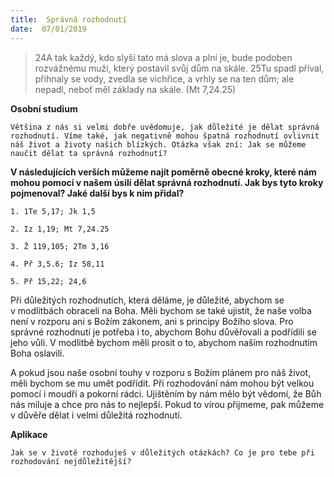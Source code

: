 ```yaml
---
title:  Správná rozhodnutí
date:  07/01/2019
---
```


> <p></p>
> 24A tak každý, kdo slyší tato má slova a plní je, bude podoben rozvážnému muži, který postavil svůj dům na skále. 25Tu spadl příval, přihnaly se vody, zvedla se vichřice, a vrhly se na ten dům; ale nepadl, neboť měl základy na skále. (Mt 7,24.25)

**Osobní studium**

`Většina z nás si velmi dobře uvědomuje, jak důležité je dělat správná rozhodnutí. Víme také, jak negativně mohou špatná rozhodnutí ovlivnit náš život a životy našich blízkých. Otázka však zní: Jak se můžeme naučit dělat ta správná rozhodnutí?`

**V následujících verších můžeme najít poměrně obecné kroky, které nám mohou pomoci v našem úsilí dělat správná rozhodnutí. Jak bys tyto kroky pojmenoval? Jaké další bys k nim přidal?**

`1. 1Te 5,17; Jk 1,5`

`2. Iz 1,19; Mt 7,24.25`

`3. Ž 119,105; 2Tm 3,16`

`4. Př 3,5.6; Iz 58,11`

`5. Př 15,22; 24,6`

Při důležitých rozhodnutích, která děláme, je důležité, abychom se v modlitbách obraceli na Boha. Měli bychom se také ujistit, že naše volba není v rozporu ani s Božím zákonem, ani s principy Božího slova. Pro správné rozhodnutí je potřeba i to, abychom Bohu důvěřovali a podřídili se jeho vůli. V modlitbě bychom měli prosit o to, abychom naším rozhodnutím Boha oslavili.

A pokud jsou naše osobní touhy v rozporu s Božím plánem pro náš život, měli bychom se mu umět podřídit. Při rozhodování nám mohou být velkou pomocí i moudří a pokorní rádci. Ujištěním by nám mělo být vědomí, že Bůh nás miluje a chce pro nás to nejlepší. Pokud to vírou přijmeme, pak můžeme v důvěře dělat i velmi důležitá rozhodnutí.

**Aplikace**

`Jak se v životě rozhoduješ v důležitých otázkách? Co je pro tebe při rozhodování nejdůležitější?`